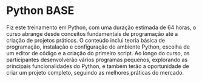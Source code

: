 # Python BASE
Fiz este treinamento em Python, com uma duração estimada de 64 horas, o curso abrange desde conceitos fundamentais de programação até a criação de projetos práticos. O conteúdo inclui teoria básica de programação, instalação e configuração do ambiente Python, escolha de um editor de código e a criação do primeiro script. Ao longo do curso, os participantes desenvolverão vários programas pequenos, explorando as principais funcionalidades do Python, e também terão a oportunidade de criar um projeto completo, seguindo as melhores práticas do mercado.
